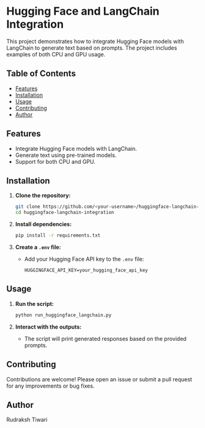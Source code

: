 # Hugging Face and LangChain Integration

This project demonstrates how to integrate Hugging Face models with LangChain to generate text based on prompts. The project includes examples of both CPU and GPU usage.

## Table of Contents

- [Features](#features)
- [Installation](#installation)
- [Usage](#usage)
- [Contributing](#contributing)
- [Author](#Author)

## Features

- Integrate Hugging Face models with LangChain.
- Generate text using pre-trained models.
- Support for both CPU and GPU.

## Installation

1. **Clone the repository:**
    ```sh
    git clone https://github.com/<your-username>/huggingface-langchain-integration.git
    cd huggingface-langchain-integration
    ```

2. **Install dependencies:**
    ```sh
    pip install -r requirements.txt
    ```

3. **Create a `.env` file:**
    - Add your Hugging Face API key to the `.env` file:
      ```env
      HUGGINGFACE_API_KEY=your_hugging_face_api_key
      ```

## Usage

1. **Run the script:**
    ```sh
    python run_huggingface_langchain.py
    ```

2. **Interact with the outputs:**
    - The script will print generated responses based on the provided prompts.

## Contributing

Contributions are welcome! Please open an issue or submit a pull request for any improvements or bug fixes.

## Author

Rudraksh Tiwari
